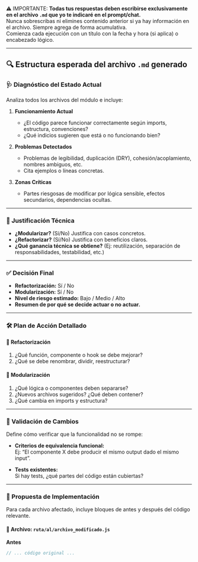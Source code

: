 ⚠️ IMPORTANTE:
**Todas tus respuestas deben escribirse exclusivamente en el archivo `.md` que yo te indicaré en el prompt/chat.**  
Nunca sobrescribas ni elimines contenido anterior si ya hay información en el archivo. Siempre agrega de forma acumulativa.  
Comienza cada ejecución con un título con la fecha y hora (si aplica) o encabezado lógico.

---

## 🔍 Estructura esperada del archivo `.md` generado

### 🩺 Diagnóstico del Estado Actual

Analiza todos los archivos del módulo e incluye:

1. **Funcionamiento Actual**
   - ¿El código parece funcionar correctamente según imports, estructura, convenciones?
   - ¿Qué indicios sugieren que está o no funcionando bien?

2. **Problemas Detectados**
   - Problemas de legibilidad, duplicación (DRY), cohesión/acoplamiento, nombres ambiguos, etc.
   - Cita ejemplos o líneas concretas.

3. **Zonas Críticas**
   - Partes riesgosas de modificar por lógica sensible, efectos secundarios, dependencias ocultas.

---

### 🧠 Justificación Técnica

- **¿Modularizar?** (Sí/No) Justifica con casos concretos.
- **¿Refactorizar?** (Sí/No) Justifica con beneficios claros.
- **¿Qué ganancia técnica se obtiene?** (Ej: reutilización, separación de responsabilidades, testabilidad, etc.)

---

### ✅ Decisión Final

- **Refactorización:** Sí / No  
- **Modularización:** Sí / No  
- **Nivel de riesgo estimado:** Bajo / Medio / Alto  
- **Resumen de por qué se decide actuar o no actuar.**

---

### 🛠️ Plan de Acción Detallado

#### 🔄 Refactorización
1. ¿Qué función, componente o hook se debe mejorar?
2. ¿Qué se debe renombrar, dividir, reestructurar?

#### 🧩 Modularización
1. ¿Qué lógica o componentes deben separarse?
2. ¿Nuevos archivos sugeridos? ¿Qué deben contener?
3. ¿Qué cambia en imports y estructura?

---

### 🧪 Validación de Cambios

Define cómo verificar que la funcionalidad no se rompe:

- **Criterios de equivalencia funcional:**  
  Ej: “El componente X debe producir el mismo output dado el mismo input”.

- **Tests existentes:**  
  Si hay tests, ¿qué partes del código están cubiertas?

---

### 🔧 Propuesta de Implementación

Para cada archivo afectado, incluye bloques de antes y después del código relevante.

#### 📄 Archivo: `ruta/al/archivo_modificado.js`

**Antes**
```js
// ... código original ...